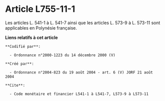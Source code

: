 # Article L755-11-1

Les articles L. 541-1 à L. 541-7 ainsi que les articles L. 573-9 à L. 573-11 sont applicables en Polynésie française.

**Liens relatifs à cet article**

	**Codifié par**:

	  - Ordonnance n°2000-1223 du 14 décembre 2000 (V)

	**Créé par**:

	  - Ordonnance n°2004-823 du 19 août 2004 - art. 6 (V) JORF 21 août 2004

	**Cite**:

	  - Code monétaire et financier L541-1 à L541-7, L573-9 à L573-11
